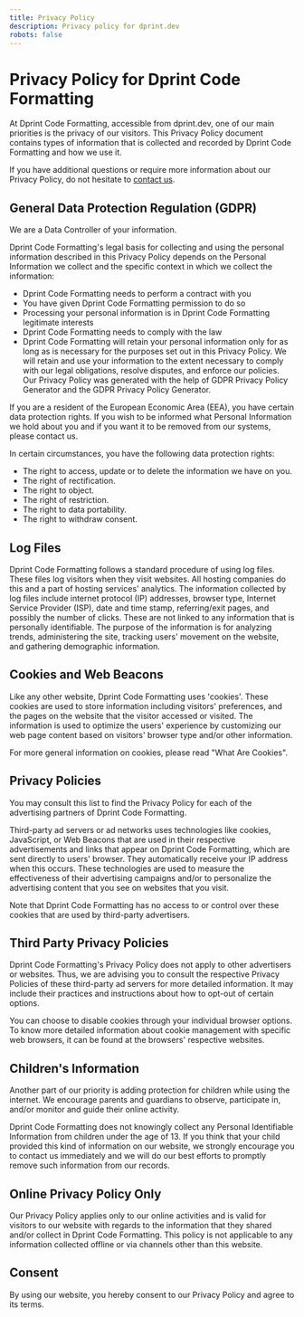 ```yaml
---
title: Privacy Policy
description: Privacy policy for dprint.dev
robots: false
---
```


# Privacy Policy for Dprint Code Formatting

At Dprint Code Formatting, accessible from dprint.dev, one of our main priorities is the privacy of our visitors. This Privacy Policy document contains types of information that is collected and recorded by Dprint Code Formatting and how we use it.

If you have additional questions or require more information about our Privacy Policy, do not hesitate to [contact us](contact).

## General Data Protection Regulation (GDPR)

We are a Data Controller of your information.

Dprint Code Formatting's legal basis for collecting and using the personal information described in this Privacy Policy depends on the Personal Information we collect and the specific context in which we collect the information:

* Dprint Code Formatting needs to perform a contract with you
* You have given Dprint Code Formatting permission to do so
* Processing your personal information is in Dprint Code Formatting legitimate interests
* Dprint Code Formatting needs to comply with the law
* Dprint Code Formatting will retain your personal information only for as long as is necessary for the purposes set out in this Privacy Policy. We will retain and use your information to the extent necessary to comply with our legal obligations, resolve disputes, and enforce our policies. Our Privacy Policy was generated with the help of GDPR Privacy Policy Generator and the GDPR Privacy Policy Generator.

If you are a resident of the European Economic Area (EEA), you have certain data protection rights. If you wish to be informed what Personal Information we hold about you and if you want it to be removed from our systems, please contact us.

In certain circumstances, you have the following data protection rights:

* The right to access, update or to delete the information we have on you.
* The right of rectification.
* The right to object.
* The right of restriction.
* The right to data portability.
* The right to withdraw consent.

## Log Files

Dprint Code Formatting follows a standard procedure of using log files. These files log visitors when they visit websites. All hosting companies do this and a part of hosting services' analytics. The information collected by log files include internet protocol (IP) addresses, browser type, Internet Service Provider (ISP), date and time stamp, referring/exit pages, and possibly the number of clicks. These are not linked to any information that is personally identifiable. The purpose of the information is for analyzing trends, administering the site, tracking users' movement on the website, and gathering demographic information.

## Cookies and Web Beacons

Like any other website, Dprint Code Formatting uses 'cookies'. These cookies are used to store information including visitors' preferences, and the pages on the website that the visitor accessed or visited. The information is used to optimize the users' experience by customizing our web page content based on visitors' browser type and/or other information.

For more general information on cookies, please read "What Are Cookies".

## Privacy Policies

You may consult this list to find the Privacy Policy for each of the advertising partners of Dprint Code Formatting.

Third-party ad servers or ad networks uses technologies like cookies, JavaScript, or Web Beacons that are used in their respective advertisements and links that appear on Dprint Code Formatting, which are sent directly to users' browser. They automatically receive your IP address when this occurs. These technologies are used to measure the effectiveness of their advertising campaigns and/or to personalize the advertising content that you see on websites that you visit.

Note that Dprint Code Formatting has no access to or control over these cookies that are used by third-party advertisers.

## Third Party Privacy Policies

Dprint Code Formatting's Privacy Policy does not apply to other advertisers or websites. Thus, we are advising you to consult the respective Privacy Policies of these third-party ad servers for more detailed information. It may include their practices and instructions about how to opt-out of certain options.

You can choose to disable cookies through your individual browser options. To know more detailed information about cookie management with specific web browsers, it can be found at the browsers' respective websites.

## Children's Information

Another part of our priority is adding protection for children while using the internet. We encourage parents and guardians to observe, participate in, and/or monitor and guide their online activity.

Dprint Code Formatting does not knowingly collect any Personal Identifiable Information from children under the age of 13. If you think that your child provided this kind of information on our website, we strongly encourage you to contact us immediately and we will do our best efforts to promptly remove such information from our records.

## Online Privacy Policy Only

Our Privacy Policy applies only to our online activities and is valid for visitors to our website with regards to the information that they shared and/or collect in Dprint Code Formatting. This policy is not applicable to any information collected offline or via channels other than this website.

## Consent

By using our website, you hereby consent to our Privacy Policy and agree to its terms.